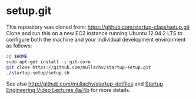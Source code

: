 setup.git
=========
This repository was cloned from: https://github.com/startup-class/setup.git
Clone and run this on a new EC2 instance running Ubuntu 12.04.2 LTS to
configure both the machine and your individual development environment as
follows:

```sh
cd $HOME
sudo apt-get install -y git-core
git clone https://github.com/mullachv/startup-setup.git
./startup-setup/setup.sh   
```

See also http://github.com/mullachv/startup-dotfiles and
[Startup Engineering Video Lectures 4a/4b](https://class.coursera.org/startup-001/lecture/index)
for more details.





